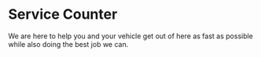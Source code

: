 # Service Counter
  We are here to help you and your vehicle get out of here as fast as possible while also doing the best job we can. 
